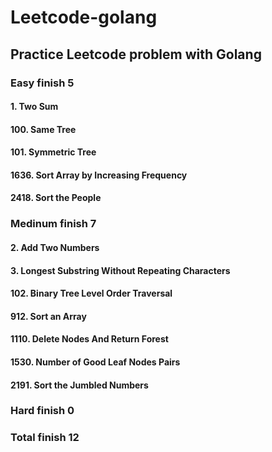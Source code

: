 # Leetcode-golang

## Practice Leetcode problem with Golang

### Easy finish 5
#### 1. Two Sum
#### 100. Same Tree
#### 101. Symmetric Tree
#### 1636. Sort Array by Increasing Frequency
#### 2418. Sort the People


### Medinum finish 7
#### 2. Add Two Numbers
#### 3. Longest Substring Without Repeating Characters
#### 102. Binary Tree Level Order Traversal
#### 912. Sort an Array
#### 1110. Delete Nodes And Return Forest
#### 1530. Number of Good Leaf Nodes Pairs
#### 2191. Sort the Jumbled Numbers

### Hard finish 0


### Total finish 12
